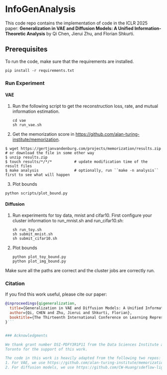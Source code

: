 # InfoGenAnalysis

This code repo contains the implementation of code in the ICLR 2025 paper:
**Generalization in VAE and Diffusion Models: A Unified Information-Theoretic Analysis** by Qi Chen, Jierui Zhu, and Florian Shkurti.


## Prerequisites

To run the code, make sure that the requirements are installed.

```
pip install -r requirements.txt
```

### Run Experiment

#### VAE
1. Run the following script to get the reconstruction loss, rate, and mutual information estimation.
   ```
   cd vae
   sh run_vae.sh
   ```
2. Get the memorization score in https://github.com/alan-turing-institute/memorization.
   
  ```
  $ wget https://gertjanvandenburg.com/projects/memorization/results.zip # or download the file in some other way
  $ unzip results.zip
  $ touch results/*/*/*          # update modification time of the result files
  $ make analysis                # optionally, run ``make -n analysis`` first to see what will happen
  ```
3. Plot bounds
  ```
  python scripts/plot_bound.py 
  ```

#### Diffusion
1. Run experiments for toy data, mnist and cifar10. First configure your cluster information to run_mnist.sh and run_cifar10.sh:
   ```
   sh run_toy.sh
   sh submit_mnist.sh
   sh submit_cifar10.sh
   ``` 
2. Plot bounds
   ```
   python plot_toy_bound.py
   python plot_img_bound.py
   ```
Make sure all the paths are correct and the cluster jobs are correctly run.

### Citation

If you find this work useful, please cite our paper:

```bibtex
@inproceedings{qigeneralization,
  title={Generalization in VAE and Diffusion Models: A Unified Information-Theoretic Analysis},
  author={Qi, CHEN and Zhu, Jierui and Shkurti, Florian},
  booktitle={The Thirteenth International Conference on Learning Representations}
}```


### Acknowledgments

We thank grant number DSI-PDFY3R1P11 from the Data Sciences Institute at the University of
Toronto for the support of this work.

The code in this work is heavily adapted from the following two repos:
1. For VAE, we use https://github.com/alan-turing-institute/memorization. 
2. For diffusion models, we use https://github.com/CW-Huang/sdeflow-light. 

